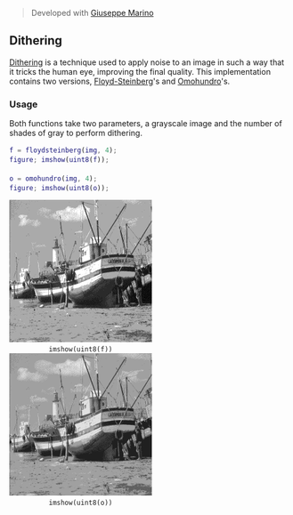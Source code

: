 > Developed with [Giuseppe Marino](https://github.com/giuseppe16180)

## Dithering

[Dithering](https://en.wikipedia.org/wiki/Dither) is a technique used to apply noise to an image in such a way that it tricks the human eye, improving the final quality. This implementation contains two versions, [Floyd-Steinberg](https://en.wikipedia.org/wiki/Floyd–Steinberg_dithering)'s and [Omohundro](https://omohundro.files.wordpress.com/2009/03/omohundro90_floyd_steinberg_dithering.pdf)'s.

### Usage

Both functions take two parameters, a grayscale image and the number of shades of gray to perform dithering.

```matlab
f = floydsteinberg(img, 4);
figure; imshow(uint8(f));

o = omohundro(img, 4);
figure; imshow(uint8(o));
```

<div>
    <div style="display:inline-block">
        <img src="floydsteinberg.png" width="256px">
        <div align="center"><code>imshow(uint8(f))</code></div>
    </div>
    <div style="display:inline-block">
        <img src="omohundro.png" width="256px">
        <div align="center"><code>imshow(uint8(o))</code></div>
    </div>
</div>
